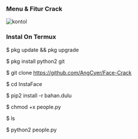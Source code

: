 ### Menu & Fitur Crack

![kontol](https://user-images.githubusercontent.com/92802033/150205666-13693c45-6710-4aee-86c4-2a51fd167226.jpg)

### Instal On Termux
$ pkg update && pkg upgrade

$ pkg install python2 git

$ git clone https://github.com/AngCyer/Face-Crack

$ cd InstaFace

$ pip2 install -r bahan.dulu

$ chmod +x people.py

$ ls

$ python2 people.py
